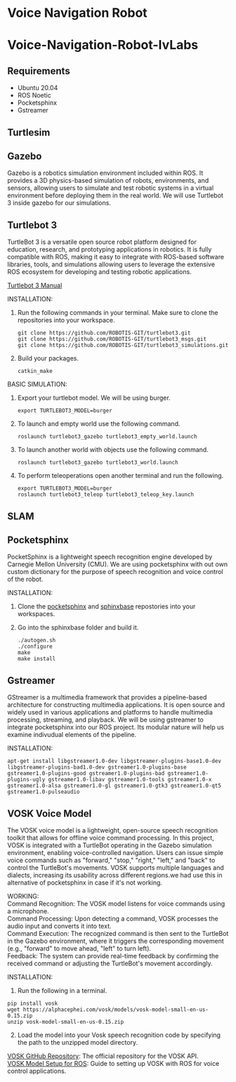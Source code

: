 # Voice Navigation Robot
# Voice-Navigation-Robot-IvLabs

## Requirements

* Ubuntu 20.04
* ROS Noetic
* Pocketsphinx
* Gstreamer

## Turtlesim


## Gazebo

Gazebo is a robotics simulation environment included within ROS. It provides a 3D physics-based simulation of robots, environments, and sensors, allowing users to simulate and test robotic systems in a virtual environment before deploying them in the real world. We will use Turtlebot 3 inside gazebo for our simulations.

## Turtlebot 3

TurtleBot 3 is a versatile open source robot platform designed for education, research, and prototyping applications in robotics. It is fully compatible with ROS, making it easy to integrate with ROS-based software libraries, tools, and simulations allowing users to leverage the extensive ROS ecosystem for developing and testing robotic applications.

[Turtlebot 3 Manual](https://emanual.robotis.com/docs/en/platform/turtlebot3/overview/)

INSTALLATION:
1) Run the following commands in your terminal. Make sure to clone the repositories into your workspace.
   ```
   git clone https://github.com/ROBOTIS-GIT/turtlebot3.git
   git clone https://github.com/ROBOTIS-GIT/turtlebot3_msgs.git
   git clone https://github.com/ROBOTIS-GIT/turtlebot3_simulations.git
   ```
2) Build your packages.
   ```
   catkin_make
   ```

BASIC SIMULATION:
1) Export your turtlebot model. We will be using burger.
   ```
   export TURTLEBOT3_MODEL=burger
   ```
2) To launch and empty world use the following command.
   ```
   roslaunch turtlebot3_gazebo turtlebot3_empty_world.launch
   ```
3) To launch another world with objects use the following command.
   ```
   roslaunch turtlebot3_gazebo turtlebot3_world.launch
   ```
4) To perform teleoperations open another terminal and run the following.
   ```
   export TURTLEBOT3_MODEL=burger
   roslaunch turtlebot3_teleop turtlebot3_teleop_key.launch
   ```

## SLAM



## Pocketsphinx

PocketSphinx is a lightweight speech recognition engine developed by Carnegie Mellon University (CMU). We are using pocketsphinx with out own custom dictionary for the purpose of speech recognition and voice control of the robot.

INSTALLATION:
1) Clone the [pocketsphinx](https://github.com/cmusphinx/pocketsphinx) and [sphinxbase](https://github.com/cmusphinx/sphinxbase) repostories into your workspaces.
2) Go into the sphinxbase folder and build it.

   ```
   ./autogen.sh
   ./configure
   make
   make install
   ```

## Gstreamer

GStreamer is a multimedia framework that provides a pipeline-based architecture for constructing multimedia applications. It is open source and widely used in various applications and platforms to handle multimedia processing, streaming, and playback. We will be using gstreamer to integrate pocketsphinx into our ROS project. Its modular nature will help us examine indivudual elements of the pipeline.

INSTALLATION:  

```
apt-get install libgstreamer1.0-dev libgstreamer-plugins-base1.0-dev libgstreamer-plugins-bad1.0-dev gstreamer1.0-plugins-base gstreamer1.0-plugins-good gstreamer1.0-plugins-bad gstreamer1.0-plugins-ugly gstreamer1.0-libav gstreamer1.0-tools gstreamer1.0-x gstreamer1.0-alsa gstreamer1.0-gl gstreamer1.0-gtk3 gstreamer1.0-qt5 gstreamer1.0-pulseaudio
```
## VOSK Voice Model 

The VOSK voice model is a lightweight, open-source speech recognition toolkit that allows for offline voice command processing. In this project, VOSK is integrated with a TurtleBot operating in the Gazebo simulation environment, enabling voice-controlled navigation. Users can issue simple voice commands such as "forward," "stop," "right," "left," and "back" to control the TurtleBot's movements. VOSK supports multiple languages and dialects, increasing its usability across different regions.we had use this in alternative of pocketsphinx in case if it's not working. 

WORKING:  
Command Recognition: The VOSK model listens for voice commands using a microphone.<br>
Command Processing: Upon detecting a command, VOSK processes the audio input and converts it into text.<br>
Command Execution: The recognized command is then sent to the TurtleBot in the Gazebo environment, where it triggers the corresponding movement (e.g., "forward" to move ahead, "left" to turn left).<br>
Feedback: The system can provide real-time feedback by confirming the received command or adjusting the TurtleBot's movement accordingly.<br>

INSTALLATION:  

1. Run the following in a terminal.
```
pip install vosk
wget https://alphacephei.com/vosk/models/vosk-model-small-en-us-0.15.zip
unzip vosk-model-small-en-us-0.15.zip
```

2. Load the model into your Vosk speech recognition code by specifying the path to the unzipped model directory.

[VOSK GitHub Repository](https://github.com/alphacep/vosk-api): The official repository for the VOSK API.<br>
[VOSK Model Setup for ROS](https://github.com/alphacep/vosk-api/blob/master/doc/ros.md): Guide to setting up VOSK with ROS for voice control applications.<br>


